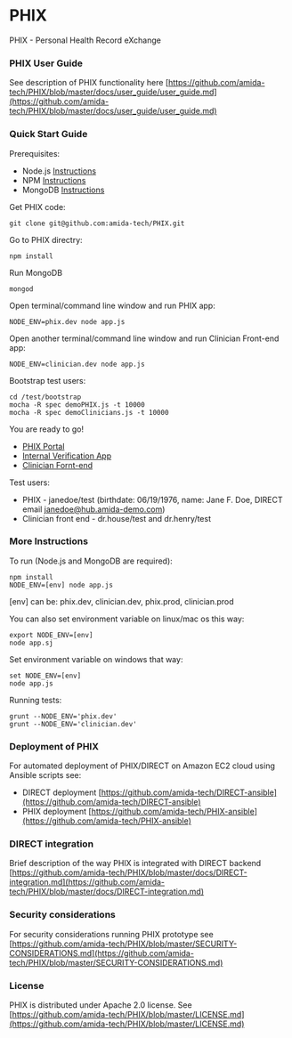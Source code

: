 PHIX
====

PHIX - Personal Health Record eXchange

### PHIX User Guide
See description of PHIX functionality here [https://github.com/amida-tech/PHIX/blob/master/docs/user_guide/user_guide.md](https://github.com/amida-tech/PHIX/blob/master/docs/user_guide/user_guide.md)

### Quick Start Guide

Prerequisites:

- Node.js [Instructions](http://nodejs.org/download/)
- NPM [Instructions](https://npmjs.org/doc/README.html)
- MongoDB [Instructions](http://docs.mongodb.org/manual/installation/)

Get PHIX code:

    git clone git@github.com:amida-tech/PHIX.git

Go to PHIX directry:

    npm install

Run MongoDB
    
    mongod

Open terminal/command line window and run PHIX app:

    NODE_ENV=phix.dev node app.js

Open another terminal/command line window and run Clinician Front-end app:

    NODE_ENV=clinician.dev node app.js

Bootstrap test users:

    cd /test/bootstrap
    mocha -R spec demoPHIX.js -t 10000
    mocha -R spec demoClinicians.js -t 10000

You are ready to go!

- [PHIX Portal](http://localhost:3001)
- [Internal Verification App](http://localhost:3001/#/verification)
- [Clinician Fornt-end](http://localhost:3002)

Test users:

- PHIX - janedoe/test (birthdate: 06/19/1976, name: Jane F. Doe, DIRECT email janedoe@hub.amida-demo.com)
- Clinician front end - dr.house/test and dr.henry/test

### More Instructions

To run (Node.js and MongoDB are required):

    npm install
    NODE_ENV=[env] node app.js

[env] can be: phix.dev, clinician.dev, phix.prod, clinician.prod

You can also set environment variable on linux/mac os this way:

    export NODE_ENV=[env]
    node app.sj

Set environment variable on windows that way:

    set NODE_ENV=[env]
    node app.js

Running tests:

    grunt --NODE_ENV='phix.dev'
    grunt --NODE_ENV='clinician.dev'

### Deployment of PHIX
For automated deployment of PHIX/DIRECT on Amazon EC2 cloud using Ansible scripts see: 

- DIRECT deployment [https://github.com/amida-tech/DIRECT-ansible](https://github.com/amida-tech/DIRECT-ansible)
- PHIX deployment [https://github.com/amida-tech/PHIX-ansible](https://github.com/amida-tech/PHIX-ansible)

### DIRECT integration
Brief description of the way PHIX is integrated with DIRECT backend [https://github.com/amida-tech/PHIX/blob/master/docs/DIRECT-integration.md](https://github.com/amida-tech/PHIX/blob/master/docs/DIRECT-integration.md)

### Security considerations
For security considerations running PHIX prototype see [https://github.com/amida-tech/PHIX/blob/master/SECURITY-CONSIDERATIONS.md](https://github.com/amida-tech/PHIX/blob/master/SECURITY-CONSIDERATIONS.md)

### License
PHIX is distributed under Apache 2.0 license. See [https://github.com/amida-tech/PHIX/blob/master/LICENSE.md](https://github.com/amida-tech/PHIX/blob/master/LICENSE.md)
